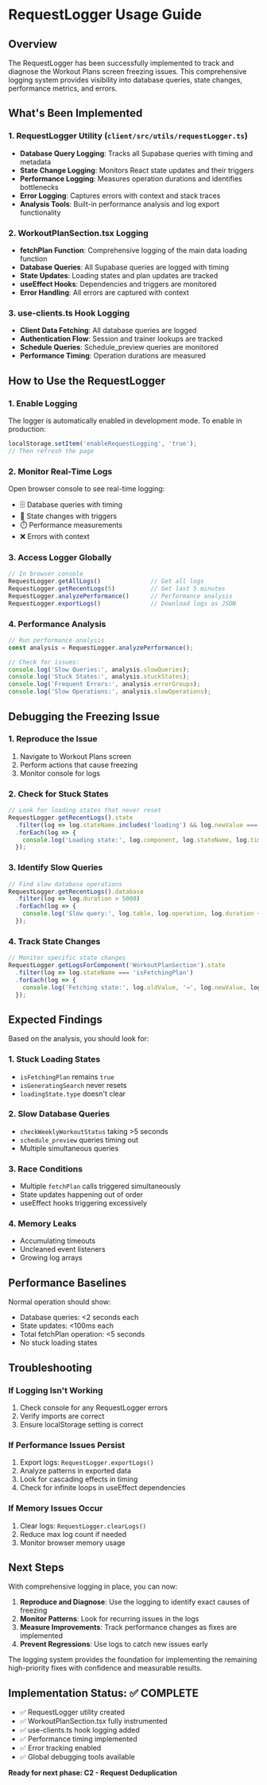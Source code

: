 # RequestLogger Usage Guide

## Overview

The RequestLogger has been successfully implemented to track and diagnose the Workout Plans screen freezing issues. This comprehensive logging system provides visibility into database queries, state changes, performance metrics, and errors.

## What's Been Implemented

### 1. RequestLogger Utility (`client/src/utils/requestLogger.ts`)
- **Database Query Logging**: Tracks all Supabase queries with timing and metadata
- **State Change Logging**: Monitors React state updates and their triggers
- **Performance Logging**: Measures operation durations and identifies bottlenecks
- **Error Logging**: Captures errors with context and stack traces
- **Analysis Tools**: Built-in performance analysis and log export functionality

### 2. WorkoutPlanSection.tsx Logging
- **fetchPlan Function**: Comprehensive logging of the main data loading function
- **Database Queries**: All Supabase queries are logged with timing
- **State Updates**: Loading states and plan updates are tracked
- **useEffect Hooks**: Dependencies and triggers are monitored
- **Error Handling**: All errors are captured with context

### 3. use-clients.ts Hook Logging
- **Client Data Fetching**: All database queries are logged
- **Authentication Flow**: Session and trainer lookups are tracked
- **Schedule Queries**: Schedule_preview queries are monitored
- **Performance Timing**: Operation durations are measured

## How to Use the RequestLogger

### 1. Enable Logging
The logger is automatically enabled in development mode. To enable in production:
```javascript
localStorage.setItem('enableRequestLogging', 'true');
// Then refresh the page
```

### 2. Monitor Real-Time Logs
Open browser console to see real-time logging:
- 🗄️ Database queries with timing
- 🔄 State changes with triggers
- ⏱️ Performance measurements
- ❌ Errors with context

### 3. Access Logger Globally
```javascript
// In browser console
RequestLogger.getAllLogs()              // Get all logs
RequestLogger.getRecentLogs(5)          // Get last 5 minutes
RequestLogger.analyzePerformance()      // Performance analysis
RequestLogger.exportLogs()              // Download logs as JSON
```

### 4. Performance Analysis
```javascript
// Run performance analysis
const analysis = RequestLogger.analyzePerformance();

// Check for issues:
console.log('Slow Queries:', analysis.slowQueries);
console.log('Stuck States:', analysis.stuckStates);
console.log('Frequent Errors:', analysis.errorGroups);
console.log('Slow Operations:', analysis.slowOperations);
```

## Debugging the Freezing Issue

### 1. Reproduce the Issue
1. Navigate to Workout Plans screen
2. Perform actions that cause freezing
3. Monitor console for logs

### 2. Check for Stuck States
```javascript
// Look for loading states that never reset
RequestLogger.getRecentLogs().state
  .filter(log => log.stateName.includes('loading') && log.newValue === true)
  .forEach(log => {
    console.log('Loading state:', log.component, log.stateName, log.timestamp);
  });
```

### 3. Identify Slow Queries
```javascript
// Find slow database operations
RequestLogger.getRecentLogs().database
  .filter(log => log.duration > 5000)
  .forEach(log => {
    console.log('Slow query:', log.table, log.operation, log.duration + 'ms');
  });
```

### 4. Track State Changes
```javascript
// Monitor specific state changes
RequestLogger.getLogsForComponent('WorkoutPlanSection').state
  .filter(log => log.stateName === 'isFetchingPlan')
  .forEach(log => {
    console.log('Fetching state:', log.oldValue, '→', log.newValue, log.trigger);
  });
```

## Expected Findings

Based on the analysis, you should look for:

### 1. Stuck Loading States
- `isFetchingPlan` remains `true`
- `isGeneratingSearch` never resets
- `loadingState.type` doesn't clear

### 2. Slow Database Queries
- `checkWeeklyWorkoutStatus` taking >5 seconds
- `schedule_preview` queries timing out
- Multiple simultaneous queries

### 3. Race Conditions
- Multiple `fetchPlan` calls triggered simultaneously
- State updates happening out of order
- useEffect hooks triggering excessively

### 4. Memory Leaks
- Accumulating timeouts
- Uncleaned event listeners
- Growing log arrays

## Performance Baselines

Normal operation should show:
- Database queries: <2 seconds each
- State updates: <100ms each
- Total fetchPlan operation: <5 seconds
- No stuck loading states

## Troubleshooting

### If Logging Isn't Working
1. Check console for any RequestLogger errors
2. Verify imports are correct
3. Ensure localStorage setting is correct

### If Performance Issues Persist
1. Export logs: `RequestLogger.exportLogs()`
2. Analyze patterns in exported data
3. Look for cascading effects in timing
4. Check for infinite loops in useEffect dependencies

### If Memory Issues Occur
1. Clear logs: `RequestLogger.clearLogs()`
2. Reduce max log count if needed
3. Monitor browser memory usage

## Next Steps

With comprehensive logging in place, you can now:

1. **Reproduce and Diagnose**: Use the logging to identify exact causes of freezing
2. **Monitor Patterns**: Look for recurring issues in the logs
3. **Measure Improvements**: Track performance changes as fixes are implemented
4. **Prevent Regressions**: Use logs to catch new issues early

The logging system provides the foundation for implementing the remaining high-priority fixes with confidence and measurable results.

## Implementation Status: ✅ COMPLETE

- ✅ RequestLogger utility created
- ✅ WorkoutPlanSection.tsx fully instrumented
- ✅ use-clients.ts hook logging added
- ✅ Performance timing implemented
- ✅ Error tracking enabled
- ✅ Global debugging tools available

**Ready for next phase: C2 - Request Deduplication**
